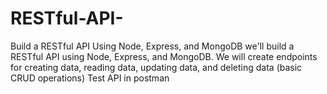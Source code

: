 # RESTful-API-
 Build a RESTful API Using Node, Express, and MongoDB
 we'll build a RESTful API using Node, Express, and MongoDB. 
 We will create endpoints for creating data, reading data, updating data, and deleting data (basic CRUD operations)
 Test API in postman 
